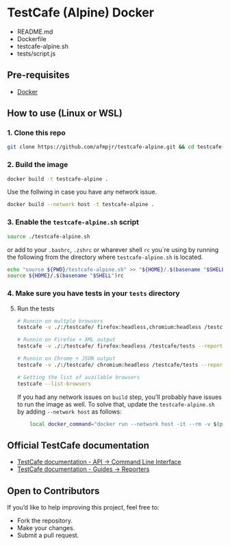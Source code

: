# TestCafe (Alpine) Docker

- README.md
- Dockerfile
- testcafe-alpine.sh
- tests/script.js

## Pre-requisites

- [Docker](https://docs.docker.com/engine/install/)

## How to use (Linux or WSL)

### 1. Clone this repo

```bash
git clone https://github.com/afmpjr/testcafe-alpine.git && cd testcafe-alpine
```

### 2. Build the image

```bash
docker build -t testcafe-alpine .
```

Use the follwing in case you have any network issue.

```bash
docker build --network host -t testcafe-alpine .
```

### 3. Enable the `testcafe-alpine.sh` script

```bash
source ./testcafe-alpine.sh
```

or add to your `.bashrc`, `.zshrc` or wharever shell `rc` you´re using by running the following from the directory where `testcafe-alpine.sh` is located.

```bash
echo "source ${PWD}/testcafe-alpine.sh" >> "${HOME}/.$(basename "$SHELL")rc"
source ${HOME}/.$(basename "$SHELL")rc
```

### 4. Make sure you have tests in your `tests` directory

5. Run the tests

    ```bash
    # Runnin on multple browsers
    testcafe -v ./:/testcafe/ firefox:headless,chromium:headless /testcafe/tests

    # Runnin on Firefox + XML output
    testcafe -v ./:/testcafe/ firefox:headless /testcafe/tests --reporter spec,xunit:/testcafe/report.xml

    # Runnin on Chrome + JSON output
    testcafe -v ./:/testcafe/ chromium:headless /testcafe/tests --reporter spec,json:/testcafe/report.json
    ```

    ```bash
    # Getting the list of available browsers
    testcafe --list-browsers
    ```

    If you had any network issues on `build` step, you'll probably have issues to run
    the image as well.
    To solve that, update the `testcafe-alpine.sh` by adding `--network host` as follows:

    ```bash
        local docker_command="docker run --network host -it --rm -v $(pwd):/testcafe/ testcafe-alpine testcafe ${extra_params[*]}"
    ```

## Official TestCafe documentation

- [TestCafe documentation - API → Command Line Interface](https://testcafe.io/documentation/402639/reference/command-line-interface)
- [TestCafe documentation - Guides → Reporters](https://testcafe.io/documentation/402825/guides/intermediate-guides/reporters)

## Open to Contributors

If you’d like to help improving this project, feel free to:

- Fork the repository.
- Make your changes.
- Submit a pull request.
